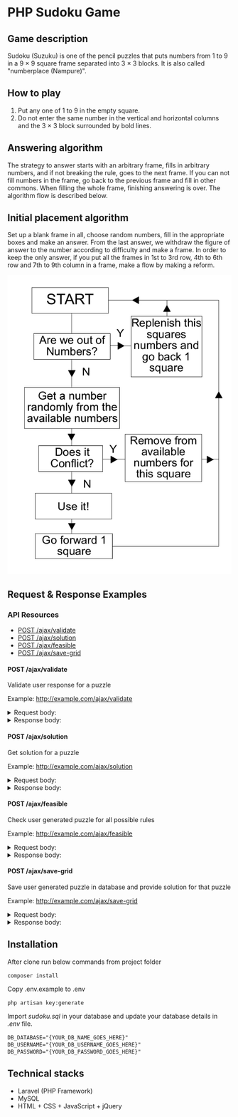 # PHP Sudoku Game

## Game description

Sudoku (Suzuku) is one of the pencil puzzles that puts numbers from 1 to 9 in a 9 × 9 square frame separated into 3 × 3 blocks. It is also called "numberplace (Nampure)".

## How to play

 1. Put any one of 1 to 9 in the empty square.
 2. Do not enter the same number in the vertical and horizontal columns and the 3 × 3 block surrounded by bold lines.

## Answering algorithm

The strategy to answer starts with an arbitrary frame, fills in arbitrary numbers, and if not breaking the rule, goes to the next frame. If you can not fill numbers in the frame, go back to the previous frame and fill in other commons. When filling the whole frame, finishing answering is over. The algorithm flow is described below.

## Initial placement algorithm

Set up a blank frame in all, choose random numbers, fill in the appropriate boxes and make an answer. From the last answer, we withdraw the figure of answer to the number according to difficulty and make a frame. In order to keep the only answer, if you put all the frames in 1st to 3rd row, 4th to 6th row and 7th to 9th column in a frame, make a flow by making a reform.

![Algorithm](https://raw.githubusercontent.com/crestinfo/sudoku/master/algorithm.jpg)

## Request & Response Examples

### API Resources

- [POST /ajax/validate](#post-ajaxvalidate)
- [POST /ajax/solution](#post-ajaxsolution)
- [POST /ajax/feasible](#post-ajaxfeasible)
- [POST /ajax/save-grid](#post-ajaxsave-grid)

#### POST /ajax/validate

Validate user response for a puzzle

Example: http://example.com/ajax/validate

<details>
<summary>Request body:</summary>

```
_token: zUhCuZgL5dukMXguEcZi6iALgD45twahMT7P7Dz3
puzzle: 3
block[0]:
block[1]:
block[2]:
block[3]:
block[4]:
block[5]:
block[6]:
block[7]:
block[8]: 5
block[9]:
block[10]:
block[11]:
block[12]: 8
block[13]:
block[14]:
block[15]:
block[16]: 7
block[17]: 1
block[18]:
block[19]: 3
block[20]: 1
block[21]:
block[22]: 4
block[23]:
block[24]:
block[25]:
block[26]:
block[27]: 1
block[28]: 9
block[29]:
block[30]: 7
block[31]:
block[32]:
block[33]:
block[34]:
block[35]:
block[36]:
block[37]:
block[38]: 8
block[39]: 1
block[40]:
block[41]: 3
block[42]:
block[43]: 2
block[44]:
block[45]:
block[46]:
block[47]:
block[48]: 2
block[49]:
block[50]: 9
block[51]:
block[52]: 8
block[53]: 7
block[54]:
block[55]: 8
block[56]:
block[57]:
block[58]: 9
block[59]:
block[60]:
block[61]:
block[62]:
block[63]: 6
block[64]:
block[65]: 7
block[66]: 3
block[67]:
block[68]:
block[69]: 9
block[70]:
block[71]:
block[72]: 3
block[73]:
block[74]: 9
block[75]:
block[76]: 2
block[77]: 7
block[78]:
block[79]:
block[80]:
```
</details>

<details>
<summary>Response body:</summary>

```
{
  "status": 1,
  "success": false
}
```
</details>


#### POST /ajax/solution

Get solution for a puzzle

Example: http://example.com/ajax/solution

<details>
<summary>Request body:</summary>

```
_token: zUhCuZgL5dukMXguEcZi6iALgD45twahMT7P7Dz3
puzzle: 3
```
</details>

<details>
<summary>Response body:</summary>

```
{
  "status": 1,
  "success": true,
  "data": {
    "solution": [
      "8",
      "2",
      "6",
      "9",
      "7",
      "1",
      "3",
      "4",
      "5",
      "9",
      "5",
      "4",
      "8",
      "3",
      "2",
      "6",
      "7",
      "1",
      "7",
      "3",
      "1",
      "6",
      "4",
      "5",
      "2",
      "9",
      "8",
      "1",
      "9",
      "2",
      "7",
      "8",
      "4",
      "5",
      "3",
      "6",
      "5",
      "7",
      "8",
      "1",
      "6",
      "3",
      "4",
      "2",
      "9",
      "4",
      "6",
      "3",
      "2",
      "5",
      "9",
      "1",
      "8",
      "7",
      "2",
      "8",
      "5",
      "4",
      "9",
      "6",
      "7",
      "1",
      "3",
      "6",
      "4",
      "7",
      "3",
      "1",
      "8",
      "9",
      "5",
      "2",
      "3",
      "1",
      "9",
      "5",
      "2",
      "7",
      "8",
      "6",
      "4"
    ]
  }
}
```
</details>

#### POST /ajax/feasible

Check user generated puzzle for all possible rules

Example: http://example.com/ajax/feasible

<details>
<summary>Request body:</summary>

```
_token: zUhCuZgL5dukMXguEcZi6iALgD45twahMT7P7Dz3
block[0][0]: 1
block[0][1]:
block[0][2]:
block[0][3]:
block[0][4]:
block[0][5]:
block[0][6]:
block[0][7]:
block[0][8]:
block[1][0]:
block[1][1]: 5
block[1][2]:
block[1][3]:
block[1][4]:
block[1][5]:
block[1][6]:
block[1][7]:
block[1][8]:
block[2][0]:
block[2][1]:
block[2][2]: 3
block[2][3]:
block[2][4]:
block[2][5]:
block[2][6]:
block[2][7]:
block[2][8]:
block[3][0]:
block[3][1]:
block[3][2]:
block[3][3]:
block[3][4]:
block[3][5]:
block[3][6]:
block[3][7]:
block[3][8]:
block[4][0]:
block[4][1]:
block[4][2]:
block[4][3]:
block[4][4]:
block[4][5]:
block[4][6]:
block[4][7]:
block[4][8]:
block[5][0]:
block[5][1]:
block[5][2]:
block[5][3]:
block[5][4]:
block[5][5]:
block[5][6]:
block[5][7]:
block[5][8]:
block[6][0]:
block[6][1]:
block[6][2]:
block[6][3]:
block[6][4]:
block[6][5]:
block[6][6]:
block[6][7]:
block[6][8]:
block[7][0]:
block[7][1]:
block[7][2]:
block[7][3]:
block[7][4]:
block[7][5]:
block[7][6]:
block[7][7]:
block[7][8]:
block[8][0]:
block[8][1]:
block[8][2]:
block[8][3]:
block[8][4]:
block[8][5]:
block[8][6]:
block[8][7]:
block[8][8]:
```
</details>

<details>
<summary>Response body:</summary>

```
{
  "status": 1,
  "success": true
}
```
</details>

#### POST /ajax/save-grid

Save user generated puzzle in database and provide solution for that puzzle

Example: http://example.com/ajax/save-grid

<details>
<summary>Request body:</summary>

```
_token: zUhCuZgL5dukMXguEcZi6iALgD45twahMT7P7Dz3
block[0][0]: 1
block[0][1]:
block[0][2]:
block[0][3]:
block[0][4]:
block[0][5]:
block[0][6]:
block[0][7]:
block[0][8]:
block[1][0]:
block[1][1]: 5
block[1][2]:
block[1][3]:
block[1][4]:
block[1][5]:
block[1][6]:
block[1][7]:
block[1][8]:
block[2][0]:
block[2][1]:
block[2][2]: 3
block[2][3]:
block[2][4]:
block[2][5]:
block[2][6]:
block[2][7]:
block[2][8]:
block[3][0]:
block[3][1]:
block[3][2]:
block[3][3]:
block[3][4]:
block[3][5]:
block[3][6]:
block[3][7]:
block[3][8]:
block[4][0]:
block[4][1]:
block[4][2]:
block[4][3]:
block[4][4]:
block[4][5]:
block[4][6]:
block[4][7]:
block[4][8]:
block[5][0]:
block[5][1]:
block[5][2]:
block[5][3]:
block[5][4]:
block[5][5]:
block[5][6]:
block[5][7]:
block[5][8]:
block[6][0]:
block[6][1]:
block[6][2]:
block[6][3]:
block[6][4]:
block[6][5]:
block[6][6]:
block[6][7]:
block[6][8]:
block[7][0]:
block[7][1]:
block[7][2]:
block[7][3]:
block[7][4]:
block[7][5]:
block[7][6]:
block[7][7]:
block[7][8]:
block[8][0]:
block[8][1]:
block[8][2]:
block[8][3]:
block[8][4]:
block[8][5]:
block[8][6]:
block[8][7]:
block[8][8]:
```
</details>

<details>
<summary>Response body:</summary>

```
{
  "status": 1,
  "success": true,
  "data": {
    "solution": [
      1,
      6,
      8,
      7,
      3,
      9,
      2,
      4,
      5,
      9,
      5,
      7,
      4,
      6,
      2,
      1,
      8,
      3,
      4,
      2,
      3,
      5,
      1,
      8,
      7,
      9,
      6,
      8,
      4,
      9,
      1,
      5,
      7,
      3,
      6,
      2,
      6,
      1,
      5,
      3,
      2,
      4,
      8,
      7,
      9,
      7,
      3,
      2,
      9,
      8,
      6,
      5,
      1,
      4,
      5,
      9,
      4,
      2,
      7,
      1,
      6,
      3,
      8,
      3,
      7,
      6,
      8,
      4,
      5,
      9,
      2,
      1,
      2,
      8,
      1,
      6,
      9,
      3,
      4,
      5,
      7
    ]
  }
}
```
</details>

## Installation

After clone run below commands from project folder

```
composer install
```

Copy .env.example to .env

```
php artisan key:generate
```

Import *sudoku.sql* in your database and update your database details in *.env* file.
```
DB_DATABASE="{YOUR_DB_NAME_GOES_HERE}"
DB_USERNAME="{YOUR_DB_USERNAME_GOES_HERE}"
DB_PASSWORD="{YOUR_DB_PASSWORD_GOES_HERE}"
```

## Technical stacks

- Laravel (PHP Framework)
- MySQL
- HTML + CSS + JavaScript + jQuery